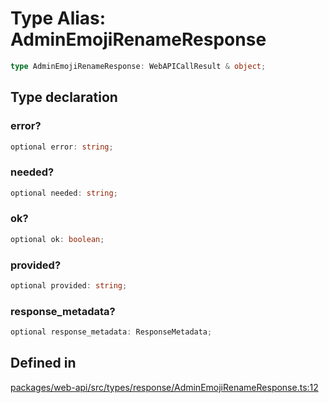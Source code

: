 # Type Alias: AdminEmojiRenameResponse

```ts
type AdminEmojiRenameResponse: WebAPICallResult & object;
```

## Type declaration

### error?

```ts
optional error: string;
```

### needed?

```ts
optional needed: string;
```

### ok?

```ts
optional ok: boolean;
```

### provided?

```ts
optional provided: string;
```

### response\_metadata?

```ts
optional response_metadata: ResponseMetadata;
```

## Defined in

[packages/web-api/src/types/response/AdminEmojiRenameResponse.ts:12](https://github.com/slackapi/node-slack-sdk/blob/main/packages/web-api/src/types/response/AdminEmojiRenameResponse.ts#L12)
